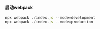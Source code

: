 #### 启动webpack
```js
npx webpack ./index.js --mode=development
npx webpack ./index.js --mode=production
```